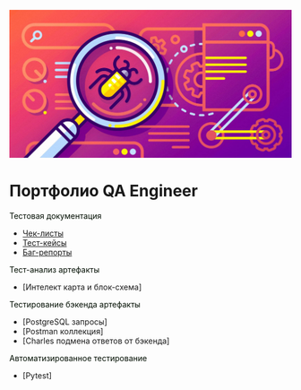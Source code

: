 ![Header](https://github.com/wren777/wren777/blob/main/assets/quality-assurance-application-development-2048x1075.jpg)

# Портфолио QA Engineer 
<font color=»white»>Тестовая документация
</font>

- [Чек-листы](https://github.com/wren777/CheckList)
- [Тест-кейсы](https://github.com/wren777/TestCase)
- [Баг-репорты](https://github.com/wren777/BugReports)

<font color=»white»>Тест-анализ артефакты
</font>
- [Интелект карта и блок-схема]

 <font color=»white»>Тестирование бэкенда артефакты
</font>
- [PostgreSQL запросы]
- [Postman коллекция]
- [Charles подмена ответов от бэкенда]

<font color=»white»>Автоматизированное тестирование 
</font>
- [Pytest]  
